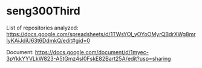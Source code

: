 # seng300Third
List of repositories analyzed:
https://docs.google.com/spreadsheets/d/1TWsYOl_yOYoOMyrQBdrXWg8mrIyKAiJdiU63t6DdmkQ/edit#gid=0

Document:
https://docs.google.com/document/d/1myec-3pYkkYYVLkW823-A5tGmz4sI0FskE82Bart25A/edit?usp=sharing
